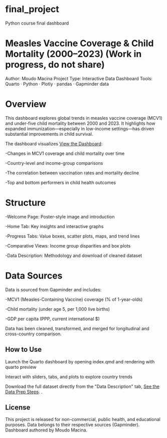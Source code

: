 # final_project
Python course final dashboard

# Measles Vaccine Coverage & Child Mortality (2000–2023) (Work in progress, do not share)
Author: Moudo Macina
Project Type: Interactive Data Dashboard
Tools: Quarto · Python · Plotly · pandas · Gapminder data

# Overview
This dashboard explores global trends in measles vaccine coverage (MCV1) and under-five child mortality between 2000 and 2023. It highlights how expanded immunization—especially in low-income settings—has driven substantial improvements in child survival.

The dashboard visualizes [View the Dashboard](https://mascogit.github.io/final_project/):

-Changes in MCV1 coverage and child mortality over time

-Country-level and income-group comparisons

-The correlation between vaccination rates and mortality decline

-Top and bottom performers in child health outcomes

# Structure
-Welcome Page: Poster-style image and introduction

-Home Tab: Key insights and interactive graphs

-Progress Tabs: Value boxes, scatter plots, maps, and trend lines

-Comparative Views: Income group disparities and box plots

-Data Description: Methodology and download of cleaned dataset

# Data Sources
Data is sourced from Gapminder and includes:

-MCV1 (Measles-Containing Vaccine) coverage (% of 1-year-olds)

-Child mortality (under age 5, per 1,000 live births)

-GDP per capita (PPP, current international $)

Data has been cleaned, transformed, and merged for longitudinal and cross-country comparison.

## How to Use
Launch the Quarto dashboard by opening index.qmd and rendering with quarto preview

Interact with sliders, tabs, and plots to explore country trends

Download the full dataset directly from the "Data Description" tab, 
[See the Data Prep Steps](https://mascogit.github.io/final_project/data_prep.html).
.

## License
This project is released for non-commercial, public health, and educational purposes. Data belongs to their respective sources (Gapminder). Dashboard authored by Moudo Macina.
